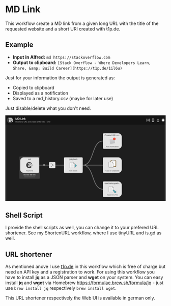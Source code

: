 # MD Link
This workflow create a MD link from a given long URL with the title of the requested website and a short URl created with t1p.de.

## Example
  * **Input in Alfred:** `md https://stackoverflow.com`
  * **Output to clipboard:** `[Stack Overflow - Where Developers Learn, Share, &amp; Build Career](https://t1p.de/1il6u)`

Just for your information the output is generated as:
  * Copied to clipboard
  * Displayed as a notification
  * Saved to a md_history.csv (maybe for later use)

Just disable/delete what you don't need.

![MD Link](../images/Alfred07.png)

## Shell Script
I provide the shell scripts as well, you can change it to your prefered URL shortener. See my ShortenURL workflow, where I use tinyURL and is.gd as well.

## URL shortener
As mentioned anove I use [t1p.de](https://www.t1p.de) in this workflow which is free of charge but need an API key and a registration to work. For using this workflow you have to install **jq** as a JSON parser and **wget** on your system. You can easy install **jq** and **wget** via Homebrew https://formulae.brew.sh/formula/jq - just use `brew install jq` respectively `brew install wget`.

This URL shortener respectively the Web UI is available in german only.
